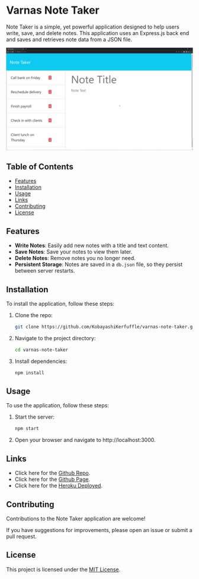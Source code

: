 # Varnas Note Taker

Note Taker is a simple, yet powerful application designed to help users write, save, and delete notes. This application uses an Express.js back end and saves and retrieves note data from a JSON file.

![Homepage Screenshot](./public/images/demo.gif)

## Table of Contents

- [Features](#features)
- [Installation](#installation)
- [Usage](#usage)
- [Links](#links)
- [Contributing](#contributing)
- [License](#license)

## Features

- **Write Notes**: Easily add new notes with a title and text content.
- **Save Notes**: Save your notes to view them later.
- **Delete Notes**: Remove notes you no longer need.
- **Persistent Storage**: Notes are saved in a `db.json` file, so they persist between server restarts.

## Installation

To install the application, follow these steps:

1. Clone the repo:

   ```bash
   git clone https://github.com/KobayashiKerfuffle/varnas-note-taker.git
   ```

2. Navigate to the project directory:

   ```bash
   cd varnas-note-taker
   ```

3. Install dependencies:

   ```bash
   npm install
   ```

## Usage

To use the application, follow these steps:

1. Start the server:

   ```bash
   npm start
   ```

2. Open your browser and navigate to http://localhost:3000.

## Links

- Click here for the [Github Repo](https://github.com/KobayashiKerfuffle/varnas-note-taker.git).
- Click here for the [Github Page](https://kobayashikerfuffle.github.io/varnas-note-taker/).
- Click here for the [Heroku Deployed](https://varnas-note-taker-22748477960b.herokuapp.com/).

## Contributing

Contributions to the Note Taker application are welcome!

If you have suggestions for improvements, please open an issue or submit a pull request.

## License

This project is licensed under the [MIT License](LICENSE).